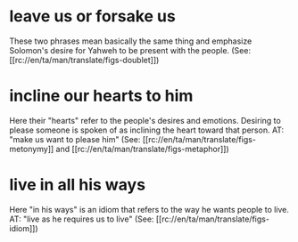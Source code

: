 # leave us or forsake us

These two phrases mean basically the same thing and emphasize Solomon's desire for Yahweh to be present with the people. (See: [[rc://en/ta/man/translate/figs-doublet]])

# incline our hearts to him

Here their "hearts" refer to the people's desires and emotions. Desiring to please someone is spoken of as inclining the heart toward that person. AT: "make us want to please him" (See: [[rc://en/ta/man/translate/figs-metonymy]] and [[rc://en/ta/man/translate/figs-metaphor]])

# live in all his ways

Here "in his ways" is an idiom that refers to the way he wants people to live. AT: "live as he requires us to live" (See: [[rc://en/ta/man/translate/figs-idiom]])